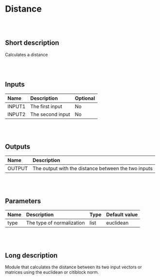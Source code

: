 # Distance


<br><br>
## Short description

Calculates a distance

<br><br>

## Inputs

|Name|Description|Optional|
|:----|:-----------|:-------|
|INPUT1|The first input|No|
|INPUT2|The second input|No|

<br><br>

## Outputs

|Name|Description|
|:----|:-----------|
|OUTPUT|The output with the distance between the two inputs|

<br><br>

## Parameters

|Name|Description|Type|Default value|
|:----|:-----------|:----|:-------------|
|type|The type of normalization|list|euclidean|

<br><br>
## Long description
Module that calculates the distance
        between its two input vectors or matrices using the euclidean or citiblock norm.